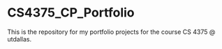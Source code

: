 # CS4375_CP_Portfolio
This is the repository for my portfolio projects for the course CS 4375 @ utdallas. 
